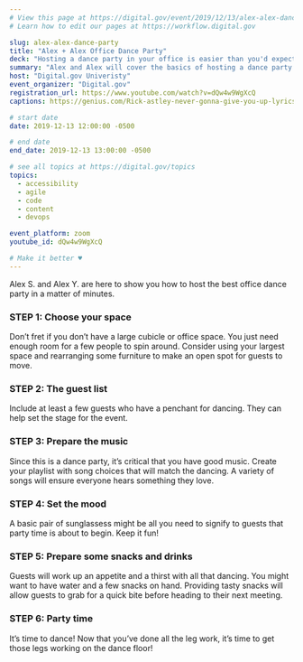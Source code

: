 ```yaml
---
# View this page at https://digital.gov/event/2019/12/13/alex-alex-dance-party
# Learn how to edit our pages at https://workflow.digital.gov

slug: alex-alex-dance-party
title: "Alex + Alex Office Dance Party"
deck: "Hosting a dance party in your office is easier than you'd expect"
summary: "Alex and Alex will cover the basics of hosting a dance party in your office."
host: "Digital.gov Univeristy"
event_organizer: "Digital.gov"
registration_url: https://www.youtube.com/watch?v=dQw4w9WgXcQ
captions: https://genius.com/Rick-astley-never-gonna-give-you-up-lyrics

# start date
date: 2019-12-13 12:00:00 -0500

# end date
end_date: 2019-12-13 13:00:00 -0500

# see all topics at https://digital.gov/topics
topics:
  - accessibility
  - agile
  - code
  - content
  - devops

event_platform: zoom
youtube_id: dQw4w9WgXcQ

# Make it better ♥
---
```


Alex S. and Alex Y. are here to show you how to host the best office dance party in a matter of minutes.

### STEP 1: Choose your space
Don’t fret if you don’t have a large cubicle or office space. You just need enough room for a few people to spin around. Consider using your largest space and rearranging some furniture to make an open spot for guests to move.

### STEP 2: The guest list
Include at least a few guests who have a penchant for dancing. They can help set the stage for the event.

### STEP 3: Prepare the music
Since this is a dance party, it’s critical that you have good music. Create your playlist with song choices that will match the dancing. A variety of songs will ensure everyone hears something they love.

### STEP 4: Set the mood
A basic pair of sunglassess might be all you need to signify to guests that party time is about to begin. Keep it fun!

### STEP 5: Prepare some snacks and drinks
Guests will work up an appetite and a thirst with all that dancing. You might want to have water and a few snacks on hand. Providing tasty snacks will allow guests to grab for a quick bite before heading to their next meeting.

### STEP 6: Party time
It’s time to dance! Now that you’ve done all the leg work, it’s time to get those legs working on the dance floor!

